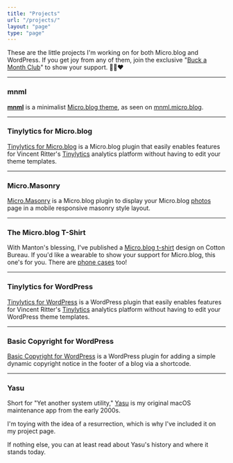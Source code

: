 ```yaml
---
title: "Projects"
url: "/projects/"
layout: "page"
type: "page"
---
```


These are the little projects I'm working on for both Micro.blog and WordPress. If you get joy from any of them, join the exclusive "[Buck a Month Club](https://buymeacoffee.com/jim.mitchell/membership)" to show your support. ✌🏻❤️

---

### mnml

**[mnml](https://github.com/jimmitchell/mnml)** is a minimalist [Micro.blog theme](https://micro.blog/account/plugins/view/138), as seen on [mnml.micro.blog](https://mnml.micro.blog).

---

### Tinylytics for Micro.blog

[Tinylytics for Micro.blog](https://jimmitchell.org/tinylytics-for-microblog/) is a Micro.blog plugin that easily enables features for Vincent Ritter's [Tinylytics](https://tinylytics.app) analytics platform without having to edit your theme templates.

---

### Micro.Masonry

[Micro.Masonry](https://micro.blog/account/plugins/view/137) is a Micro.blog plugin to display your Micro.blog [photos](https://micro.jimmitchell.org/photos) page in a mobile responsive masonry style layout.

---

### The Micro.blog T-Shirt

With Manton's blessing, I've published a [Micro.blog t-shirt](https://cottonbureau.com/p/ZJUKRZ/shirt/microblog-tee#/27062466/tee-men-premium-lightweight-vintage-black-tri-blend-s) design on Cotton Bureau. If you'd like a wearable to show your support for Micro.blog, this one's for you. There are [phone cases](https://cottonbureau.com/p/P3KM3N/phonecase/microblog-phone-case#/27065688/iphone-16-iphone-16-pro-tough-magsafe-charcoal) too!

---

### Tinylytics for WordPress

[Tinylytics for WordPress](https://wordpress.org/plugins/jmitch-tinylytics/) is a WordPress plugin that easily enables features for Vincent Ritter's [Tinylytics](https://tinylytics.app) analytics platform without having to edit your WordPress theme templates.

---

### Basic Copyright for WordPress

[Basic Copyright for WordPress](https://wordpress.org/plugins/basic-copyright/) is a WordPress plugin for adding a simple dynamic copyright notice in the footer of a blog via a shortcode.

---

### Yasu

Short for "Yet another system utility," [Yasu](https://yasuapp.dev/yasu/) is my original macOS maintenance app from the early 2000s.

I'm toying with the idea of a resurrection, which is why I've included it on my project page.

If nothing else, you can at least read about Yasu's history and where it stands today.